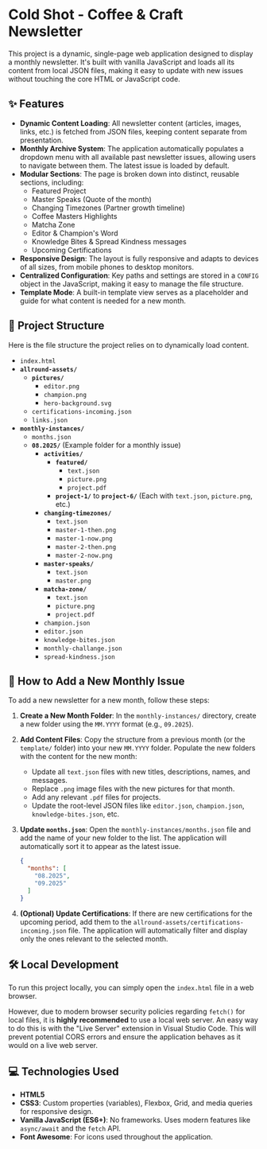 # Cold Shot - Coffee & Craft Newsletter

This project is a dynamic, single-page web application designed to display a monthly newsletter. It's built with vanilla JavaScript and loads all its content from local JSON files, making it easy to update with new issues without touching the core HTML or JavaScript code.

## ✨ Features

* **Dynamic Content Loading**: All newsletter content (articles, images, links, etc.) is fetched from JSON files, keeping content separate from presentation.
* **Monthly Archive System**: The application automatically populates a dropdown menu with all available past newsletter issues, allowing users to navigate between them. The latest issue is loaded by default.
* **Modular Sections**: The page is broken down into distinct, reusable sections, including:
    * Featured Project
    * Master Speaks (Quote of the month)
    * Changing Timezones (Partner growth timeline)
    * Coffee Masters Highlights
    * Matcha Zone
    * Editor & Champion's Word
    * Knowledge Bites & Spread Kindness messages
    * Upcoming Certifications
* **Responsive Design**: The layout is fully responsive and adapts to devices of all sizes, from mobile phones to desktop monitors.
* **Centralized Configuration**: Key paths and settings are stored in a `CONFIG` object in the JavaScript, making it easy to manage the file structure.
* **Template Mode**: A built-in template view serves as a placeholder and guide for what content is needed for a new month.

## 📂 Project Structure

Here is the file structure the project relies on to dynamically load content.

* `index.html`
* **`allround-assets/`**
    * **`pictures/`**
        * `editor.png`
        * `champion.png`
        * `hero-background.svg`
    * `certifications-incoming.json`
    * `links.json`
* **`monthly-instances/`**
    * `months.json`
    * **`08.2025/`** (Example folder for a monthly issue)
        * **`activities/`**
            * **`featured/`**
                * `text.json`
                * `picture.png`
                * `project.pdf`
            * **`project-1/`** to **`project-6/`** (Each with `text.json`, `picture.png`, etc.)
        * **`changing-timezones/`**
            * `text.json`
            * `master-1-then.png`
            * `master-1-now.png`
            * `master-2-then.png`
            * `master-2-now.png`
        * **`master-speaks/`**
            * `text.json`
            * `master.png`
        * **`matcha-zone/`**
            * `text.json`
            * `picture.png`
            * `project.pdf`
        * `champion.json`
        * `editor.json`
        * `knowledge-bites.json`
        * `monthly-challange.json`
        * `spread-kindness.json`
## 🚀 How to Add a New Monthly Issue

To add a new newsletter for a new month, follow these steps:

1.  **Create a New Month Folder**: In the `monthly-instances/` directory, create a new folder using the `MM.YYYY` format (e.g., `09.2025`).

2.  **Add Content Files**: Copy the structure from a previous month (or the `template/` folder) into your new `MM.YYYY` folder. Populate the new folders with the content for the new month:
    * Update all `text.json` files with new titles, descriptions, names, and messages.
    * Replace `.png` image files with the new pictures for that month.
    * Add any relevant `.pdf` files for projects.
    * Update the root-level JSON files like `editor.json`, `champion.json`, `knowledge-bites.json`, etc.

3.  **Update `months.json`**: Open the `monthly-instances/months.json` file and add the name of your new folder to the list. The application will automatically sort it to appear as the latest issue.

    ```json
    {
      "months": [
        "08.2025",
        "09.2025"
      ]
    }
    ```

4.  **(Optional) Update Certifications**: If there are new certifications for the upcoming period, add them to the `allround-assets/certifications-incoming.json` file. The application will automatically filter and display only the ones relevant to the selected month.

## 🛠️ Local Development

To run this project locally, you can simply open the `index.html` file in a web browser.

However, due to modern browser security policies regarding `fetch()` for local files, it is **highly recommended** to use a local web server. An easy way to do this is with the "Live Server" extension in Visual Studio Code. This will prevent potential CORS errors and ensure the application behaves as it would on a live web server.

## 💻 Technologies Used

* **HTML5**
* **CSS3**: Custom properties (variables), Flexbox, Grid, and media queries for responsive design.
* **Vanilla JavaScript (ES6+)**: No frameworks. Uses modern features like `async/await` and the `fetch` API.
* **Font Awesome**: For icons used throughout the application.
